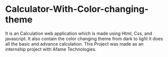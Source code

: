 # Calculator-With-Color-changing-theme
It is an Calculation web application which is made using Html, Css, and javascript. It also contain the color changing theme from dark to light it does all the basic and advance calculation. This Project was made as an internship project with Afame Technologies.  
